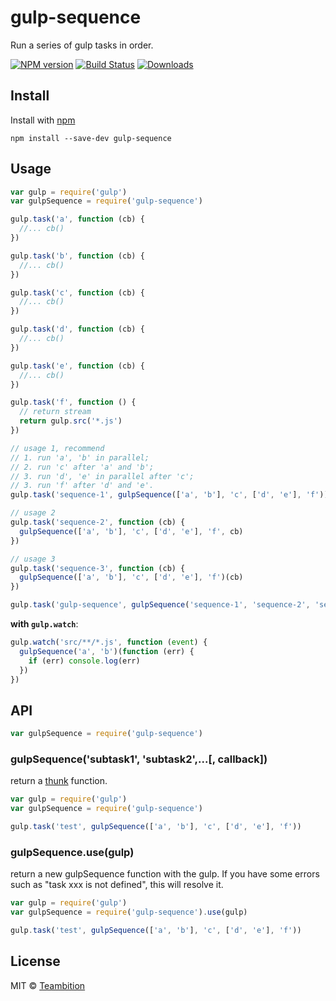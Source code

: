 gulp-sequence
====
Run a series of gulp tasks in order.

[![NPM version][npm-image]][npm-url]
[![Build Status][travis-image]][travis-url]
[![Downloads][downloads-image]][downloads-url]

## Install

Install with [npm](https://npmjs.org/package/gulp-sequence)

```
npm install --save-dev gulp-sequence
```


## Usage

```js
var gulp = require('gulp')
var gulpSequence = require('gulp-sequence')

gulp.task('a', function (cb) {
  //... cb()
})

gulp.task('b', function (cb) {
  //... cb()
})

gulp.task('c', function (cb) {
  //... cb()
})

gulp.task('d', function (cb) {
  //... cb()
})

gulp.task('e', function (cb) {
  //... cb()
})

gulp.task('f', function () {
  // return stream
  return gulp.src('*.js')
})

// usage 1, recommend
// 1. run 'a', 'b' in parallel;
// 2. run 'c' after 'a' and 'b';
// 3. run 'd', 'e' in parallel after 'c';
// 3. run 'f' after 'd' and 'e'.
gulp.task('sequence-1', gulpSequence(['a', 'b'], 'c', ['d', 'e'], 'f'))

// usage 2
gulp.task('sequence-2', function (cb) {
  gulpSequence(['a', 'b'], 'c', ['d', 'e'], 'f', cb)
})

// usage 3
gulp.task('sequence-3', function (cb) {
  gulpSequence(['a', 'b'], 'c', ['d', 'e'], 'f')(cb)
})

gulp.task('gulp-sequence', gulpSequence('sequence-1', 'sequence-2', 'sequence-3'))
```

**with `gulp.watch`**:
```js
gulp.watch('src/**/*.js', function (event) {
  gulpSequence('a', 'b')(function (err) {
    if (err) console.log(err)
  })
})
```

## API

```js
var gulpSequence = require('gulp-sequence')
```

### gulpSequence('subtask1', 'subtask2',...[, callback])
return a [thunk](https://github.com/teambition/thunks) function.

```js
var gulp = require('gulp')
var gulpSequence = require('gulp-sequence')

gulp.task('test', gulpSequence(['a', 'b'], 'c', ['d', 'e'], 'f'))
```

### gulpSequence.use(gulp)
return a new gulpSequence function with the gulp. If you have some errors such as "task xxx is not defined", this will resolve it.

```js
var gulp = require('gulp')
var gulpSequence = require('gulp-sequence').use(gulp)

gulp.task('test', gulpSequence(['a', 'b'], 'c', ['d', 'e'], 'f'))
```

## License

MIT © [Teambition](https://www.teambition.com)

[npm-url]: https://npmjs.org/package/gulp-sequence
[npm-image]: http://img.shields.io/npm/v/gulp-sequence.svg

[travis-url]: https://travis-ci.org/teambition/gulp-sequence
[travis-image]: http://img.shields.io/travis/teambition/gulp-sequence.svg

[downloads-url]: https://npmjs.org/package/gulp-sequence
[downloads-image]: http://img.shields.io/npm/dm/gulp-sequence.svg?style=flat-square
